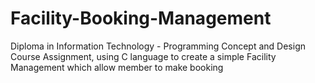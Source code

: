 # Facility-Booking-Management
Diploma in Information Technology - Programming Concept and Design Course Assignment, using C language to create a simple Facility Management which allow member to make booking
